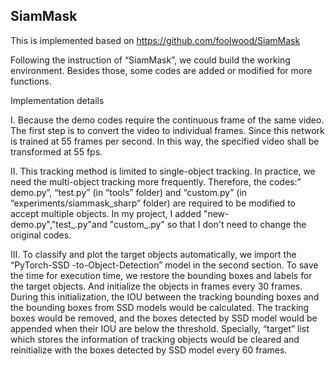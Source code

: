 ## SiamMask

This is implemented based on https://github.com/foolwood/SiamMask

Following the instruction of “SiamMask”, we could build the working environment. Besides those, some codes are added or modified for more functions.

Implementation details

I.	Because the demo codes require the continuous frame of the same video. The first step is to convert the video to individual frames. Since this network is trained at 55 frames per second. In this way, the specified video shall be transformed at 55 fps.

II.	This tracking method is limited to single-object tracking. In practice, we need the multi-object tracking more frequently. Therefore, the codes:” demo.py”, “test.py” (in “tools” folder) and “custom.py” (in “experiments/siammask_sharp” folder) are required to be modified to accept multiple objects. In my project, I added "new-demo.py","test_.py"and "custom_.py" so that I don't need to change the original codes.

III.	To classify and plot the target objects automatically, we import the “PyTorch-SSD -to-Object-Detection” model in the second section. To save the time for execution time, we restore the bounding boxes and labels for the target objects. And initialize the objects in frames every 30 frames. During this initialization, the IOU between the tracking bounding boxes and the bounding boxes from SSD models would be calculated. The tracking boxes would be removed, and the boxes detected by SSD model would be appended when their IOU are below the threshold. Specially, “target” list which stores the information of tracking objects would be cleared and reinitialize with the boxes detected by SSD model every 60 frames.

